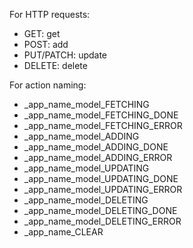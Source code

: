 For HTTP requests:

- GET: get
- POST: add
- PUT/PATCH: update
- DELETE: delete

For action naming:

- \_app_name_model_FETCHING
- \_app_name_model_FETCHING_DONE
- \_app_name_model_FETCHING_ERROR
- \_app_name_model_ADDING
- \_app_name_model_ADDING_DONE
- \_app_name_model_ADDING_ERROR
- \_app_name_model_UPDATING
- \_app_name_model_UPDATING_DONE
- \_app_name_model_UPDATING_ERROR
- \_app_name_model_DELETING
- \_app_name_model_DELETING_DONE
- \_app_name_model_DELETING_ERROR
- \_app_name_CLEAR
